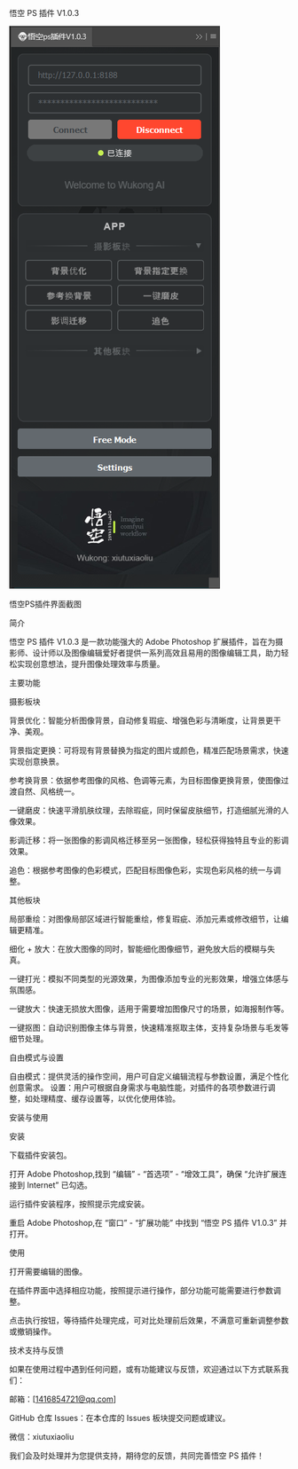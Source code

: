 悟空 PS 插件 V1.0.3

![主界面](https://github.com/affyusc/PS-Plugin-Showcase-Repository/blob/b142964f73a7fa412aa905ac57e347a9b6310531/%E5%BE%AE%E4%BF%A1%E5%9B%BE%E7%89%87_20250520093805.png)

悟空PS插件界面截图

简介

悟空 PS 插件 V1.0.3 是一款功能强大的 Adobe Photoshop 扩展插件，旨在为摄影师、设计师以及图像编辑爱好者提供一系列高效且易用的图像编辑工具，助力轻松实现创意想法，提升图像处理效率与质量。

主要功能

摄影板块

背景优化：智能分析图像背景，自动修复瑕疵、增强色彩与清晰度，让背景更干净、美观。

背景指定更换：可将现有背景替换为指定的图片或颜色，精准匹配场景需求，快速实现创意换景。

参考换背景：依据参考图像的风格、色调等元素，为目标图像更换背景，使图像过渡自然、风格统一。

一键磨皮：快速平滑肌肤纹理，去除瑕疵，同时保留皮肤细节，打造细腻光滑的人像效果。

影调迁移：将一张图像的影调风格迁移至另一张图像，轻松获得独特且专业的影调效果。

追色：根据参考图像的色彩模式，匹配目标图像色彩，实现色彩风格的统一与调整。

其他板块

局部重绘：对图像局部区域进行智能重绘，修复瑕疵、添加元素或修改细节，让编辑更精准。

细化 + 放大：在放大图像的同时，智能细化图像细节，避免放大后的模糊与失真。

一键打光：模拟不同类型的光源效果，为图像添加专业的光影效果，增强立体感与氛围感。

一键放大：快速无损放大图像，适用于需要增加图像尺寸的场景，如海报制作等。

一键抠图：自动识别图像主体与背景，快速精准抠取主体，支持复杂场景与毛发等细节处理。

自由模式与设置

自由模式：提供灵活的操作空间，用户可自定义编辑流程与参数设置，满足个性化创意需求。
设置：用户可根据自身需求与电脑性能，对插件的各项参数进行调整，如处理精度、缓存设置等，以优化使用体验。

安装与使用

安装

下载插件安装包。

打开 Adobe Photoshop,找到 “编辑” - “首选项” - “增效工具”，确保 “允许扩展连接到 Internet” 已勾选。

运行插件安装程序，按照提示完成安装。

重启 Adobe Photoshop,在 “窗口” - “扩展功能” 中找到 “悟空 PS 插件 V1.0.3” 并打开。

使用

打开需要编辑的图像。

在插件界面中选择相应功能，按照提示进行操作，部分功能可能需要进行参数调整。

点击执行按钮，等待插件处理完成，可对比处理前后效果，不满意可重新调整参数或撤销操作。

技术支持与反馈

如果在使用过程中遇到任何问题，或有功能建议与反馈，欢迎通过以下方式联系我们：


邮箱：[1416854721@qq.com]

GitHub 仓库 Issues：在本仓库的 Issues 板块提交问题或建议。

微信：xiutuxiaoliu

我们会及时处理并为您提供支持，期待您的反馈，共同完善悟空 PS 插件！
